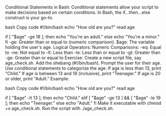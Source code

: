 Conditional Statements in Bash:
Conditional statements allow your script to make decisions based on certain conditions. In Bash, the if...then...else construct is your go-to.

bash
Copy code
#!/bin/bash
echo "How old are you?"
read age

if [ "$age" -ge 18 ]; then
echo "You're an adult."
else
echo "You're a minor."
fi
-ge: Greater than or equal to (numeric comparison).
$age: The variable holding the user's age.
Logical Operators:
Numeric Comparisons:
-eq: Equal to
-ne: Not equal to
-lt: Less than
-le: Less than or equal to
-gt: Greater than
-ge: Greater than or equal to
Exercise:
Create a new script file, say age_check.sh.
Add the shebang (#!/bin/bash).
Prompt the user for their age.
Use conditional statements to categorize the age:
If age is less than 13, print "Child."
If age is between 13 and 19 (inclusive), print "Teenager."
If age is 20 or older, print "Adult."
Example:

bash
Copy code
#!/bin/bash
echo "How old are you?"
read age

if [ "$age" -lt 13 ]; then
echo "Child."
elif [ "$age" -ge 13 ] && [ "$age" -le 19 ]; then
echo "Teenager."
else
echo "Adult."
fi
Make it executable with chmod +x age_check.sh.
Run the script with ./age_check.sh.
